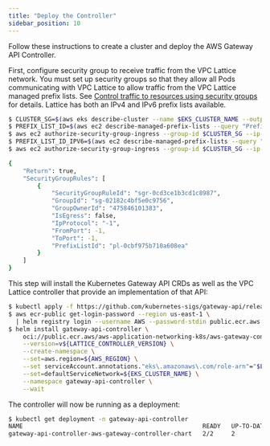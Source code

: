```yaml
---
title: "Deploy the Controller"
sidebar_position: 10
---
```


Follow these instructions to create a cluster and deploy the AWS Gateway API Controller.

First, configure security group to receive traffic from the VPC Lattice network. You must set up security groups so that they allow all Pods communicating with VPC Lattice to allow traffic from the VPC Lattice managed prefix lists. See [Control traffic to resources using security groups](https://docs.aws.amazon.com/vpc/latest/userguide/VPC_SecurityGroups.html) for details. Lattice has both an IPv4 and IPv6 prefix lists available.

```bash
$ CLUSTER_SG=$(aws eks describe-cluster --name $EKS_CLUSTER_NAME --output json| jq -r '.cluster.resourcesVpcConfig.clusterSecurityGroupId')
$ PREFIX_LIST_ID=$(aws ec2 describe-managed-prefix-lists --query "PrefixLists[?PrefixListName=="\'com.amazonaws.$AWS_REGION.vpc-lattice\'"].PrefixListId" | jq -r '.[]')
$ aws ec2 authorize-security-group-ingress --group-id $CLUSTER_SG --ip-permissions "PrefixListIds=[{PrefixListId=${PREFIX_LIST_ID}}],IpProtocol=-1"
$ PREFIX_LIST_ID_IPV6=$(aws ec2 describe-managed-prefix-lists --query "PrefixLists[?PrefixListName=="\'com.amazonaws.$AWS_REGION.ipv6.vpc-lattice\'"].PrefixListId" | jq -r '.[]')
$ aws ec2 authorize-security-group-ingress --group-id $CLUSTER_SG --ip-permissions "PrefixListIds=[{PrefixListId=${PREFIX_LIST_ID_IPV6}}],IpProtocol=-1"

{
    "Return": true,
    "SecurityGroupRules": [
        {
            "SecurityGroupRuleId": "sgr-0cd3ce1b3cd1c8987",
            "GroupId": "sg-02182c4bf5e0c9756",
            "GroupOwnerId": "475846101383",
            "IsEgress": false,
            "IpProtocol": "-1",
            "FromPort": -1,
            "ToPort": -1,
            "PrefixListId": "pl-0cbf975b710a608ea"
        }
    ]
}
```

This step will install the Kubernetes Gateway API CRDs as well as the VPC Lattice controller that provide an implementation of that API:

```bash wait=30
$ kubectl apply -f https://github.com/kubernetes-sigs/gateway-api/releases/download/v1.2.0/standard-install.yaml
$ aws ecr-public get-login-password --region us-east-1 \
  | helm registry login --username AWS --password-stdin public.ecr.aws
$ helm install gateway-api-controller \
    oci://public.ecr.aws/aws-application-networking-k8s/aws-gateway-controller-chart \
    --version=v${LATTICE_CONTROLLER_VERSION} \
    --create-namespace \
    --set=aws.region=${AWS_REGION} \
    --set serviceAccount.annotations."eks\.amazonaws\.com/role-arn"="$LATTICE_IAM_ROLE" \
    --set=defaultServiceNetwork=${EKS_CLUSTER_NAME} \
    --namespace gateway-api-controller \
    --wait
```

The controller will now be running as a deployment:

```bash
$ kubectl get deployment -n gateway-api-controller
NAME                                                  READY   UP-TO-DATE   AVAILABLE   AGE
gateway-api-controller-aws-gateway-controller-chart   2/2     2            2           24s
```
